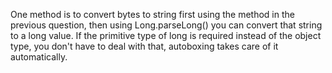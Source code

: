 One method is to convert bytes to string first using the method in the
previous question, then using Long.parseLong() you can convert that
string to a long value. If the primitive type of long is required
instead of the object type, you don't have to deal with that, autoboxing
takes care of it automatically.